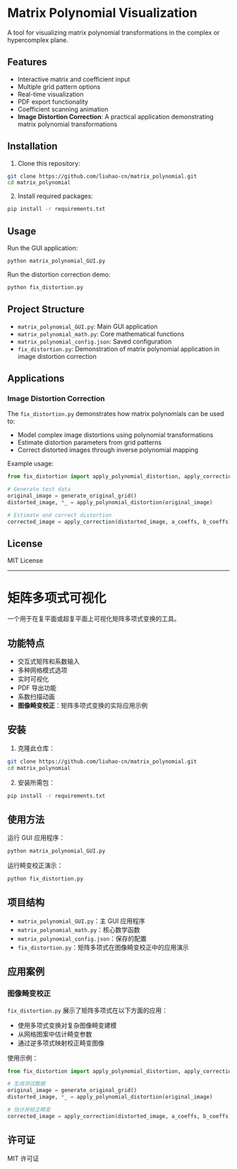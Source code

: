 # Matrix Polynomial Visualization

A tool for visualizing matrix polynomial transformations in the complex or hypercomplex plane.

## Features

- Interactive matrix and coefficient input
- Multiple grid pattern options
- Real-time visualization
- PDF export functionality
- Coefficient scanning animation
- **Image Distortion Correction**: A practical application demonstrating matrix polynomial transformations

## Installation

1. Clone this repository:
```bash
git clone https://github.com/liuhao-cn/matrix_polynomial.git
cd matrix_polynomial
```

2. Install required packages:
```bash
pip install -r requirements.txt
```

## Usage

Run the GUI application:
```bash
python matrix_polynomial_GUI.py
```

Run the distortion correction demo:
```bash
python fix_distortion.py
```

## Project Structure
- `matrix_polynomial_GUI.py`: Main GUI application
- `matrix_polynomial_math.py`: Core mathematical functions
- `matrix_polynomial_config.json`: Saved configuration
- `fix_distortion.py`: Demonstration of matrix polynomial application in image distortion correction

## Applications

### Image Distortion Correction
The `fix_distortion.py` demonstrates how matrix polynomials can be used to:
- Model complex image distortions using polynomial transformations
- Estimate distortion parameters from grid patterns
- Correct distorted images through inverse polynomial mapping

Example usage:
```python
from fix_distortion import apply_polynomial_distortion, apply_correction

# Generate test data
original_image = generate_original_grid()
distorted_image, *_ = apply_polynomial_distortion(original_image)

# Estimate and correct distortion
corrected_image = apply_correction(distorted_image, a_coeffs, b_coeffs)
```

## License
MIT License

---

# 矩阵多项式可视化

一个用于在复平面或超复平面上可视化矩阵多项式变换的工具。

## 功能特点

- 交互式矩阵和系数输入
- 多种网格模式选项
- 实时可视化
- PDF 导出功能
- 系数扫描动画
- **图像畸变校正**：矩阵多项式变换的实际应用示例

## 安装

1. 克隆此仓库：
```bash
git clone https://github.com/liuhao-cn/matrix_polynomial.git
cd matrix_polynomial
```

2. 安装所需包：
```bash
pip install -r requirements.txt
```

## 使用方法

运行 GUI 应用程序：
```bash
python matrix_polynomial_GUI.py
```

运行畸变校正演示：
```bash
python fix_distortion.py
```

## 项目结构
- `matrix_polynomial_GUI.py`：主 GUI 应用程序
- `matrix_polynomial_math.py`：核心数学函数
- `matrix_polynomial_config.json`：保存的配置
- `fix_distortion.py`：矩阵多项式在图像畸变校正中的应用演示

## 应用案例

### 图像畸变校正
`fix_distortion.py` 展示了矩阵多项式在以下方面的应用：
- 使用多项式变换对复杂图像畸变建模
- 从网格图案中估计畸变参数
- 通过逆多项式映射校正畸变图像

使用示例：
```python
from fix_distortion import apply_polynomial_distortion, apply_correction

# 生成测试数据
original_image = generate_original_grid()
distorted_image, *_ = apply_polynomial_distortion(original_image)

# 估计并校正畸变
corrected_image = apply_correction(distorted_image, a_coeffs, b_coeffs)
```

## 许可证
MIT 许可证